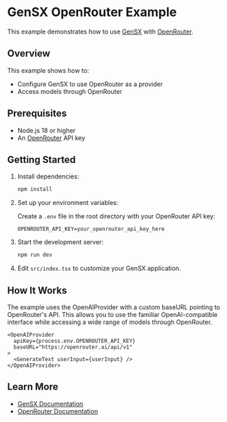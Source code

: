 # GenSX OpenRouter Example

This example demonstrates how to use [GenSX](https://gensx.com) with [OpenRouter](https://openrouter.ai).

## Overview

This example shows how to:

- Configure GenSX to use OpenRouter as a provider
- Access models through OpenRouter

## Prerequisites

- Node.js 18 or higher
- An [OpenRouter](https://openrouter.ai) API key

## Getting Started

1. Install dependencies:

   ```bash
   npm install
   ```

2. Set up your environment variables:

   Create a `.env` file in the root directory with your OpenRouter API key:

   ```
   OPENROUTER_API_KEY=your_openrouter_api_key_here
   ```

3. Start the development server:

   ```bash
   npm run dev
   ```

4. Edit `src/index.tsx` to customize your GenSX application.

## How It Works

The example uses the OpenAIProvider with a custom baseURL pointing to OpenRouter's API. This allows you to use the familiar OpenAI-compatible interface while accessing a wide range of models through OpenRouter.

```tsx
<OpenAIProvider
  apiKey={process.env.OPENROUTER_API_KEY}
  baseURL="https://openrouter.ai/api/v1"
>
  <GenerateText userInput={userInput} />
</OpenAIProvider>
```

## Learn More

- [GenSX Documentation](https://gensx.com/docs)
- [OpenRouter Documentation](https://openrouter.ai/docs)
